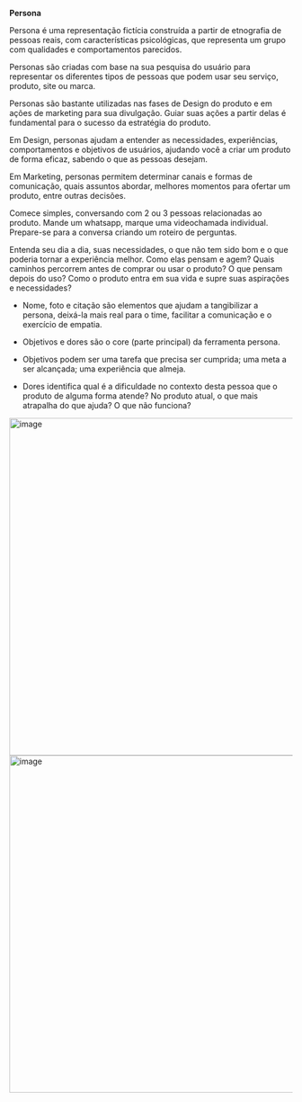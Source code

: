**Persona**

Persona é uma representação fictícia construída a partir de etnografia de pessoas reais, com características psicológicas, que representa um grupo com qualidades e comportamentos parecidos.

Personas são criadas com base na sua pesquisa do usuário para representar os diferentes tipos de pessoas que podem usar seu serviço, produto, site ou marca.

Personas são bastante utilizadas nas fases de Design do produto e em ações de marketing para sua divulgação. Guiar suas ações a partir delas é fundamental para o sucesso da estratégia do produto.

Em Design, personas ajudam a entender as necessidades, experiências, comportamentos e objetivos de usuários, ajudando você a criar um produto de forma eficaz, sabendo o que as pessoas desejam.

Em Marketing, personas permitem determinar canais e formas de comunicação, quais assuntos abordar, melhores momentos para ofertar um produto, entre outras decisões.

Comece simples, conversando com 2 ou 3 pessoas relacionadas ao produto. Mande um whatsapp, marque uma videochamada individual. Prepare-se para a conversa criando um roteiro de perguntas.

Entenda seu dia a dia, suas necessidades, o que não tem sido bom e o que poderia tornar a experiência melhor. Como elas pensam e agem? Quais caminhos percorrem antes de comprar ou usar o produto? O que pensam depois do uso? Como o produto entra em sua vida e supre suas aspirações e necessidades?

- Nome, foto e citação são elementos que ajudam a tangibilizar a persona, deixá-la mais real para o time, facilitar a comunicação e o exercício de empatia.

- Objetivos e dores são o core (parte principal) da ferramenta persona.

- Objetivos podem ser uma tarefa que precisa ser cumprida; uma meta a ser alcançada; uma experiência que almeja.

- Dores identifica qual é a dificuldade no contexto desta pessoa que o produto de alguma forma atende? No produto atual, o que mais atrapalha do que ajuda? O que não funciona?

<img width="600" alt="image" src="https://github.com/aevilesaguiar/Ferramentas-para-Product-Managers/assets/52088444/2d41d1b5-2b5d-419e-849c-4deb8ac613bf">

<img width="600" alt="image" src="https://github.com/aevilesaguiar/Ferramentas-para-Product-Managers/assets/52088444/a643c12c-0ee0-4887-b164-65e9cda9350a">

